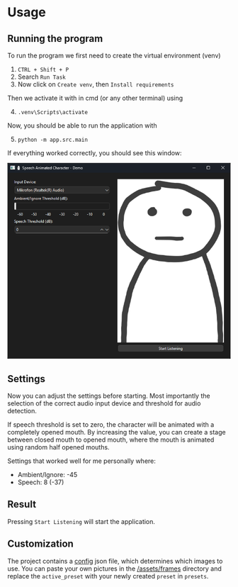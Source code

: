 # Usage
## Running the program
To run the program we first need to create the virtual environment (venv)
1. `CTRL + Shift + P`
2. Search `Run Task`
3. Now click on `Create venv`, then `Install requirements`
   
Then we activate it with in cmd (or any other terminal) using

4. `.venv\Scripts\activate`

Now, you should be able to run the application with

5. `python -m app.src.main `

If everything worked correctly, you should see this window:

![](media/Application-On-Startup.png)

## Settings
Now you can adjust the settings before starting. Most importantly the selection of the correct audio input device and threshold for audio detection.

If speech threshold is set to zero, the character will be animated with a completely opened mouth. By increasing the value, you can create a stage between closed mouth to opened mouth, where the mouth is animated using random half opened mouths.

Settings that worked well for me personally where:

- Ambient/Ignore: -45
- Speech: 8 (-37)

## Result
Pressing `Start Listening` will start the application.

## Customization
The project contains a [config](app/assets/configuration/config.json) json file, which determines which images to use. You can paste your own pictures in the [/assets/frames](app/assets/frames) directory and replace the `active_preset` with your newly created `preset` in `presets`.
